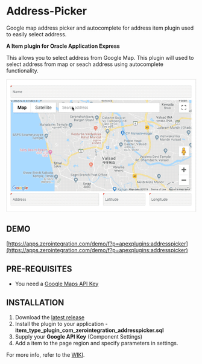 # Address-Picker

Google map address picker and autocomplete for address item plugin used to easily select address.

**A Item plugin for Oracle Application Express**

This allows you to select address from Google Map. This plugin will used to select address from map or seach address using autocomplete functionality. 

![Preview.gif](https://raw.githubusercontent.com/apex-plugins/Address-Picker/master/Source/Preview.gif)

## DEMO ##

[https://apps.zerointegration.com/demo/f?p=apexplugins:addresspicker](https://apps.zerointegration.com/demo/f?p=apexplugins:addresspicker)

## PRE-REQUISITES ##

* You need a [Google Maps API Key](https://developers.google.com/maps/documentation/javascript/get-api-key#get-an-api-key)

## INSTALLATION ##

1. Download the [latest release](https://github.com/apex-plugins/Address-Picker/releases/latest)
2. Install the plugin to your application - **item_type_plugin_com_zerointegration_addresspicker.sql**
3. Supply your **Google API Key** (Component Settings)
4. Add a item to the page region and specify parameters in settings.

For more info, refer to the [WIKI](https://github.com/apex-plugins/Address-Picker/wiki).